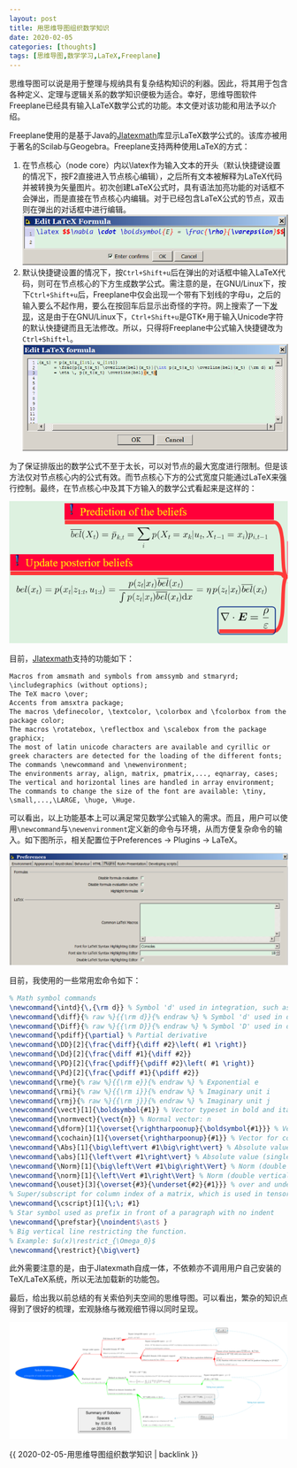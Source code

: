 ```yaml
---
layout: post
title: 用思维导图组织数学知识
date: 2020-02-05
categories: [thoughts]
tags: [思维导图,数学学习,LaTeX,Freeplane]
---
```


思维导图可以说是用于整理与规纳具有复杂结构知识的利器。因此，将其用于包含各种定义、定理与逻辑关系的数学知识便极为适合。幸好，思维导图软件Freeplane已经具有输入LaTeX数学公式的功能。本文便对该功能和用法予以介绍。

Freeplane使用的是基于Java的[Jlatexmath](https://github.com/opencollab/jlatexmath)库显示LaTeX数学公式的。该库亦被用于著名的Scilab与Geogebra。Freeplane支持两种使用LaTeX的方式：

1. 在节点核心（node core）内以\latex作为输入文本的开头（默认快捷键设置的情况下，按F2直接进入节点核心编辑），之后所有文本被解释为LaTeX代码并被转换为矢量图片。初次创建LaTeX公式时，具有语法加亮功能的对话框不会弹出，而是直接在节点核心内编辑。对于已经包含LaTeX公式的节点，双击则在弹出的对话框中进行编辑。
   ![](/figures/p69768137.jpg)
2. 默认快捷键设置的情况下，按`Ctrl+Shift+u`后在弹出的对话框中输入LaTeX代码，则可在节点核心的下方生成数学公式。需注意的是，在GNU/Linux下，按下`Ctrl+Shift+u`后，Freeplane中仅会出现一个带有下划线的字母u，之后的输入要么不起作用，要么在按回车后显示出奇怪的字符。网上搜索了一下[发现](https://en.wikipedia.org/wiki/Unicode_input)，这是由于在GNU/Linux下，`Ctrl+Shift+u`是GTK+用于输入Unicode字符的默认快捷键而且无法修改。所以，只得将Freeplane中公式输入快捷键改为`Ctrl+Shift+l`。
   ![](/figures/p69768138.jpg)

为了保证排版出的数学公式不至于太长，可以对节点的最大宽度进行限制。但是该方法仅对节点核心内的公式有效。而节点核心下方的公式宽度只能通过LaTeX来强行控制。最终，在节点核心中及其下方输入的数学公式看起来是这样的：

<p align="center"><img src="/figures/p69768143.jpg" alt="" /></p>

目前，[Jlatexmath](https://github.com/opencollab/jlatexmath)支持的功能如下：

```
Macros from amsmath and symbols from amssymb and stmaryrd;
\includegraphics (without options);
The TeX macro \over;
Accents from amsxtra package;
The macros \definecolor, \textcolor, \colorbox and \fcolorbox from the package color;
The macros \rotatebox, \reflectbox and \scalebox from the package graphicx;
The most of latin unicode characters are available and cyrillic or greek characters are detected for the loading of the different fonts;
The commands \newcommand and \newenvironment;
The environments array, align, matrix, pmatrix,..., eqnarray, cases;
The vertical and horizontal lines are handled in array environment;
The commands to change the size of the font are available: \tiny, \small,...,\LARGE, \huge, \Huge.
```

可以看出，以上功能基本上可以满足常见数学公式输入的需求。而且，用户可以使用`\newcommand`与`\newenvironment`定义新的命令与环境，从而方便复杂命令的输入。如下图所示，相关配置位于Preferences → Plugins → LaTeX。

<p align="center"><img src="/figures/p69768151.jpg" alt="" /></p>

目前，我使用的一些常用宏命令如下：

```latex
% Math symbol commands
\newcommand{\intd}{\,{\rm d}} % Symbol 'd' used in integration, such as 'dx'
\newcommand{\diff}{% raw %}{{\rm d}}{% endraw %} % Symbol 'd' used in differentiation
\newcommand{\Diff}{% raw %}{{\rm D}}{% endraw %} % Symbol 'D' used in differentiation
\newcommand{\pdiff}{\partial} % Partial derivative
\newcommand{\DD}[2]{\frac{\diff}{\diff #2}\left( #1 \right)}
\newcommand{\Dd}[2]{\frac{\diff #1}{\diff #2}}
\newcommand{\PD}[2]{\frac{\pdiff}{\pdiff #2}\left( #1 \right)}
\newcommand{\Pd}[2]{\frac{\pdiff #1}{\pdiff #2}}
\newcommand{\rme}{% raw %}{{\rm e}}{% endraw %} % Exponential e
\newcommand{\rmi}{% raw %}{{\rm i}}{% endraw %} % Imaginary unit i
\newcommand{\rmj}{% raw %}{{\rm j}}{% endraw %} % Imaginary unit j
\newcommand{\vect}[1]{\boldsymbol{#1}} % Vector typeset in bold and italic
\newcommand{\normvect}{\vect{n}} % Normal vector: n
\newcommand{\dform}[1]{\overset{\rightharpoonup}{\boldsymbol{#1}}} % Vector for differential form
\newcommand{\cochain}[1]{\overset{\rightharpoonup}{#1}} % Vector for cochain
\newcommand{\Abs}[1]{\big\left\vert #1\big\right\vert} % Absolute value (single big vertical bar)
\newcommand{\abs}[1]{\left\vert #1\right\vert} % Absolute value (single vertical bar)
\newcommand{\Norm}[1]{\big\left\Vert #1\big\right\Vert} % Norm (double big vertical bar)
\newcommand{\norm}[1]{\left\Vert #1\right\Vert} % Norm (double vertical bar)
\newcommand{\ouset}[3]{\overset{#3}{\underset{#2}{#1}}} % over and under set
% Super/subscript for column index of a matrix, which is used in tensor analysis.
\newcommand{\cscript}[1]{\;\; #1}
% Star symbol used as prefix in front of a paragraph with no indent
\newcommand{\prefstar}{\noindent$\ast$ }
% Big vertical line restricting the function.
% Example: $u(x)\restrict_{\Omega_0}$
\newcommand{\restrict}{\big\vert}
```

此外需要注意的是，由于Jlatexmath自成一体，不依赖亦不调用用户自己安装的TeX/LaTeX系统，所以无法加载新的功能包。

最后，给出我以前总结的有关索伯列夫空间的思维导图。可以看出，繁杂的知识点得到了很好的梳理，宏观脉络与微观细节得以同时呈现。

<p align="center"><img src="/figures/p69768160.jpg" alt="" /></p>

{{ 2020-02-05-用思维导图组织数学知识 | backlink }}

